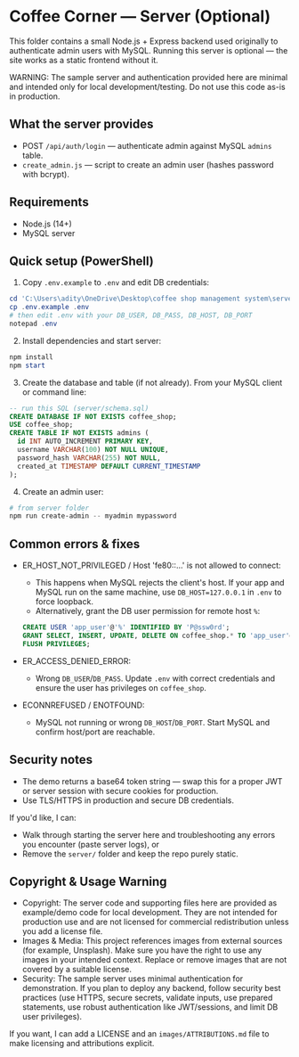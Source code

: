 # Coffee Corner — Server (Optional)

This folder contains a small Node.js + Express backend used originally to authenticate admin users with MySQL. Running this server is optional — the site works as a static frontend without it.

WARNING: The sample server and authentication provided here are minimal and intended only for local development/testing. Do not use this code as-is in production.

## What the server provides

- POST `/api/auth/login` — authenticate admin against MySQL `admins` table.
- `create_admin.js` — script to create an admin user (hashes password with bcrypt).

## Requirements

- Node.js (14+)
- MySQL server

## Quick setup (PowerShell)

1. Copy `.env.example` to `.env` and edit DB credentials:

```powershell
cd 'C:\Users\adity\OneDrive\Desktop\coffee shop management system\server'
cp .env.example .env
# then edit .env with your DB_USER, DB_PASS, DB_HOST, DB_PORT
notepad .env
```

2. Install dependencies and start server:

```powershell
npm install
npm start
```

3. Create the database and table (if not already). From your MySQL client or command line:

```sql
-- run this SQL (server/schema.sql)
CREATE DATABASE IF NOT EXISTS coffee_shop;
USE coffee_shop;
CREATE TABLE IF NOT EXISTS admins (
  id INT AUTO_INCREMENT PRIMARY KEY,
  username VARCHAR(100) NOT NULL UNIQUE,
  password_hash VARCHAR(255) NOT NULL,
  created_at TIMESTAMP DEFAULT CURRENT_TIMESTAMP
);
```

4. Create an admin user:

```powershell
# from server folder
npm run create-admin -- myadmin mypassword
```

## Common errors & fixes

- ER_HOST_NOT_PRIVILEGED / Host 'fe80::...' is not allowed to connect:

  - This happens when MySQL rejects the client's host. If your app and MySQL run on the same machine, use `DB_HOST=127.0.0.1` in `.env` to force loopback.
  - Alternatively, grant the DB user permission for remote host `%`:

  ```sql
  CREATE USER 'app_user'@'%' IDENTIFIED BY 'P@ssw0rd';
  GRANT SELECT, INSERT, UPDATE, DELETE ON coffee_shop.* TO 'app_user'@'%';
  FLUSH PRIVILEGES;
  ```

- ER_ACCESS_DENIED_ERROR:

  - Wrong `DB_USER`/`DB_PASS`. Update `.env` with correct credentials and ensure the user has privileges on `coffee_shop`.

- ECONNREFUSED / ENOTFOUND:
  - MySQL not running or wrong `DB_HOST`/`DB_PORT`. Start MySQL and confirm host/port are reachable.

## Security notes

- The demo returns a base64 token string — swap this for a proper JWT or server session with secure cookies for production.
- Use TLS/HTTPS in production and secure DB credentials.

If you'd like, I can:

- Walk through starting the server here and troubleshooting any errors you encounter (paste server logs), or
- Remove the `server/` folder and keep the repo purely static.

## Copyright & Usage Warning

- Copyright: The server code and supporting files here are provided as example/demo code for local development. They are not intended for production use and are not licensed for commercial redistribution unless you add a license file.
- Images & Media: This project references images from external sources (for example, Unsplash). Make sure you have the right to use any images in your intended context. Replace or remove images that are not covered by a suitable license.
- Security: The sample server uses minimal authentication for demonstration. If you plan to deploy any backend, follow security best practices (use HTTPS, secure secrets, validate inputs, use prepared statements, use robust authentication like JWT/sessions, and limit DB user privileges).

If you want, I can add a LICENSE and an `images/ATTRIBUTIONS.md` file to make licensing and attributions explicit.
